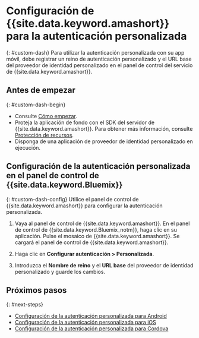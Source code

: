 # Configuración de {{site.data.keyword.amashort}} para la autenticación personalizada
{: #custom-dash}
Para utilizar la autenticación personalizada con su app móvil, debe registrar un reino de autenticación personalizado y el URL base del proveedor de identidad personalizado en el panel de control del servicio de {{site.data.keyword.amashort}}. 

## Antes de empezar
{: #custom-dash-begin}
* Consulte [Cómo empezar](getting-started.html).
* Proteja la aplicación de fondo con el SDK del servidor de {{site.data.keyword.amashort}}. Para obtener más información, consulte [Protección de recursos](protecting-resources.html).
* Disponga de una aplicación de proveedor de identidad personalizado en ejecución.

## Configuración de la autenticación personalizada en el panel de control de {{site.data.keyword.Bluemix}}
{: #custom-dash-config}
Utilice el panel de control de {{site.data.keyword.amashort}} para configurar la autenticación personalizada.

1. Vaya al panel de control de {{site.data.keyword.amashort}}. En el panel de control de {{site.data.keyword.Bluemix_notm}}, haga clic en su aplicación. Pulse el mosaico de {{site.data.keyword.amashort}}. Se cargará el panel de control de {{site.data.keyword.amashort}}. 

1. Haga clic en **Configurar autenticación > Personalizada**.

1. Introduzca el **Nombre de reino** y el **URL base** del proveedor de identidad personalizado y guarde los cambios. 

## Próximos pasos
{: #next-steps}
* [Configuración de la autenticación personalizada para Android](custom-auth-android.html)
* [Configuración de la autenticación personalizada para iOS](custom-auth-ios.html)
* [Configuración de la autenticación personalizada para Cordova](custom-auth-cordova.html)
